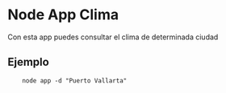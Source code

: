 # Node App Clima

Con esta app puedes consultar el clima de determinada ciudad

## Ejemplo

```
    node app -d "Puerto Vallarta"
```
